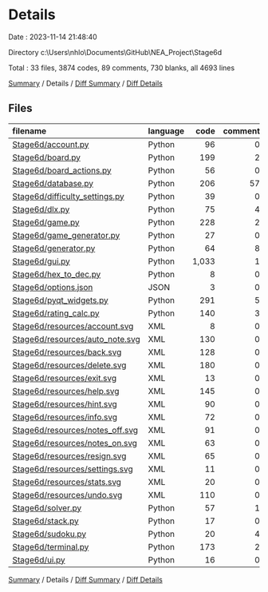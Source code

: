 # Details

Date : 2023-11-14 21:48:40

Directory c:\\Users\\nhlo\\Documents\\GitHub\\NEA_Project\\Stage6d

Total : 33 files,  3874 codes, 89 comments, 730 blanks, all 4693 lines

[Summary](results.md) / Details / [Diff Summary](diff.md) / [Diff Details](diff-details.md)

## Files
| filename | language | code | comment | blank | total |
| :--- | :--- | ---: | ---: | ---: | ---: |
| [Stage6d/account.py](/Stage6d/account.py) | Python | 96 | 0 | 26 | 122 |
| [Stage6d/board.py](/Stage6d/board.py) | Python | 199 | 2 | 63 | 264 |
| [Stage6d/board_actions.py](/Stage6d/board_actions.py) | Python | 56 | 0 | 27 | 83 |
| [Stage6d/database.py](/Stage6d/database.py) | Python | 206 | 57 | 45 | 308 |
| [Stage6d/difficulty_settings.py](/Stage6d/difficulty_settings.py) | Python | 39 | 0 | 12 | 51 |
| [Stage6d/dlx.py](/Stage6d/dlx.py) | Python | 75 | 4 | 13 | 92 |
| [Stage6d/game.py](/Stage6d/game.py) | Python | 228 | 2 | 53 | 283 |
| [Stage6d/game_generator.py](/Stage6d/game_generator.py) | Python | 27 | 0 | 9 | 36 |
| [Stage6d/generator.py](/Stage6d/generator.py) | Python | 64 | 8 | 23 | 95 |
| [Stage6d/gui.py](/Stage6d/gui.py) | Python | 1,033 | 1 | 300 | 1,334 |
| [Stage6d/hex_to_dec.py](/Stage6d/hex_to_dec.py) | Python | 8 | 0 | 2 | 10 |
| [Stage6d/options.json](/Stage6d/options.json) | JSON | 3 | 0 | 0 | 3 |
| [Stage6d/pyqt_widgets.py](/Stage6d/pyqt_widgets.py) | Python | 291 | 5 | 72 | 368 |
| [Stage6d/rating_calc.py](/Stage6d/rating_calc.py) | Python | 140 | 3 | 14 | 157 |
| [Stage6d/resources/account.svg](/Stage6d/resources/account.svg) | XML | 8 | 0 | 1 | 9 |
| [Stage6d/resources/auto_note.svg](/Stage6d/resources/auto_note.svg) | XML | 130 | 0 | 1 | 131 |
| [Stage6d/resources/back.svg](/Stage6d/resources/back.svg) | XML | 128 | 0 | 1 | 129 |
| [Stage6d/resources/delete.svg](/Stage6d/resources/delete.svg) | XML | 180 | 0 | 1 | 181 |
| [Stage6d/resources/exit.svg](/Stage6d/resources/exit.svg) | XML | 13 | 0 | 1 | 14 |
| [Stage6d/resources/help.svg](/Stage6d/resources/help.svg) | XML | 145 | 0 | 1 | 146 |
| [Stage6d/resources/hint.svg](/Stage6d/resources/hint.svg) | XML | 90 | 0 | 1 | 91 |
| [Stage6d/resources/info.svg](/Stage6d/resources/info.svg) | XML | 72 | 0 | 1 | 73 |
| [Stage6d/resources/notes_off.svg](/Stage6d/resources/notes_off.svg) | XML | 91 | 0 | 1 | 92 |
| [Stage6d/resources/notes_on.svg](/Stage6d/resources/notes_on.svg) | XML | 63 | 0 | 1 | 64 |
| [Stage6d/resources/resign.svg](/Stage6d/resources/resign.svg) | XML | 65 | 0 | 1 | 66 |
| [Stage6d/resources/settings.svg](/Stage6d/resources/settings.svg) | XML | 11 | 0 | 1 | 12 |
| [Stage6d/resources/stats.svg](/Stage6d/resources/stats.svg) | XML | 20 | 0 | 1 | 21 |
| [Stage6d/resources/undo.svg](/Stage6d/resources/undo.svg) | XML | 110 | 0 | 1 | 111 |
| [Stage6d/solver.py](/Stage6d/solver.py) | Python | 57 | 1 | 17 | 75 |
| [Stage6d/stack.py](/Stage6d/stack.py) | Python | 17 | 0 | 4 | 21 |
| [Stage6d/sudoku.py](/Stage6d/sudoku.py) | Python | 20 | 4 | 7 | 31 |
| [Stage6d/terminal.py](/Stage6d/terminal.py) | Python | 173 | 2 | 22 | 197 |
| [Stage6d/ui.py](/Stage6d/ui.py) | Python | 16 | 0 | 7 | 23 |

[Summary](results.md) / Details / [Diff Summary](diff.md) / [Diff Details](diff-details.md)